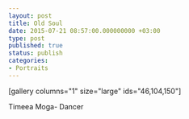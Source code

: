 ```yaml
---
layout: post
title: Old Soul
date: 2015-07-21 08:57:00.000000000 +03:00
type: post
published: true
status: publish
categories:
- Portraits
---
```


[gallery columns="1" size="large" ids="46,104,150"]


Timeea Moga- Dancer

